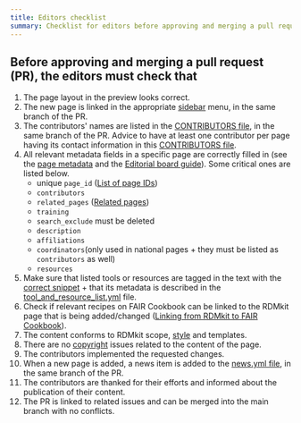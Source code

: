```yaml
---
title: Editors checklist
summary: Checklist for editors before approving and merging a pull request (PR).
---
```


## Before approving and merging a pull request (PR), the editors must check that
1. The page layout in the preview looks correct.
2. The new page is linked in the appropriate [sidebar](https://github.com/elixir-europe/rdmkit/tree/master/_data/sidebars) menu, in the same branch of the PR.
3. The contributors' names are listed in the [CONTRIBUTORS file](https://github.com/elixir-europe/rdmkit/blob/master/_data/CONTRIBUTORS.yaml), in the same branch of the PR. Advice to have at least one  contributor per page having its contact information in this  [CONTRIBUTORS file](https://github.com/elixir-europe/rdmkit/blob/master/_data/CONTRIBUTORS.yaml).
4. All relevant metadata fields in a specific page are correctly filled in (see the [page metadata](page_metadata) and the [Editorial board guide](editorial_board_guide)). Some critical ones are listed below.
   * unique `page_id` ([List of page IDs](website_overview))
   * `contributors`
   * `related_pages` ([Related pages](editorial_board_guide.html#related-pages))
   * `training`
   * `search_exclude` must be deleted
   * `description`
   * `affiliations`
   * `coordinators`(only used in national pages + they must be listed as `contributors` as well)
   * `resources`
5. Make sure that listed tools or resources are tagged in the text with the [correct snippet](tool_resource_update) + that its metadata is described in the [tool_and_resource_list.yml](https://github.com/elixir-europe/rdmkit/blob/master/_data/tool_and_resource_list.yml) file. 
6. Check if relevant recipes on FAIR Cookbook can be linked to the RDMkit page that is being added/changed ([Linking from RDMkit to FAIR Cookbook](editorial_board_guide#linking-from-rdmkit-to-fair-cookbook)).
7. The content conforms to RDMkit scope, [style](style_guide) and templates.
8. There are no [copyright](copyright) issues related to the content of the page.
9. The contributors implemented the requested changes.
10. When a new page is added, a news item is added to the [news.yml file](https://github.com/elixir-europe/rdmkit/blob/master/_data/news.yml), in the same branch of the PR.
11. The contributors are thanked for their efforts and informed about the publication of their content.
12. The PR is linked to related issues and can be merged into the main branch with no conflicts.
